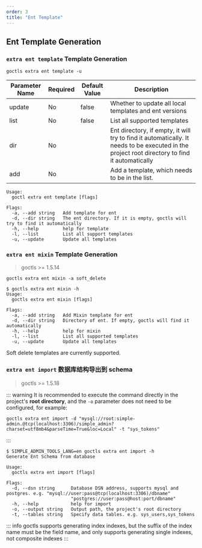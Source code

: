 ```yaml
---
order: 3
title: "Ent Template"
---
```


## Ent Template Generation

### `extra ent template` Template Generation

```shell
goctls extra ent template -u
```

| Parameter Name | Required | Default Value | Description                                                                                                                                   |
| -------------- | -------- | ------------- | --------------------------------------------------------------------------------------------------------------------------------------------- |
| update         | No       | false         | Whether to update all local templates and ent versions                                                                                        |
| list           | No       | false         | List all supported templates                                                                                                                  |
| dir            | No       |               | Ent directory, if empty, it will try to find it automatically. It needs to be executed in the project root directory to find it automatically |
| add            | No       |               | Add a template, which needs to be in the list.                                                                                                |

```shell
Usage:
  goctl extra ent template [flags]

Flags:
  -a, --add string   Add template for ent
  -d, --dir string   The ent directory. If it is empty, goctls will try to find it automatically
  -h, --help         help for template
  -l, --list         List all support templates
  -u, --update       Update all templates
```

### `extra ent mixin` Template Generation

> goctls >= 1.5.14

```shell
goctls extra ent mixin -a soft_delete
```

```shell
$ goctls extra ent mixin -h
Usage:
  goctls extra ent mixin [flags]

Flags:
  -a, --add string   Add Mixin template for ent
  -d, --dir string   Directory of ent. If empty, goctls will find it automatically
  -h, --help         help for mixin
  -l, --list         List all supported templates
  -u, --update       Update all templates
```

Soft delete templates are currently supported.

### `extra ent import` 数据库结构导出到 schema

> goctls >= 1.5.18

::: warning
It is recommended to execute the command directly in the project's **root directory**, and the `-o` parameter does not need to be configured, for example:

```shell
goctls extra ent import -d "mysql://root:simple-admin.@tcp(localhost:3306)/simple_admin?charset=utf8mb4&parseTime=True&loc=Local" -t "sys_tokens"
```

:::

```shell
$ SIMPLE_ADMIN_TOOLS_LANG=en goctls extra ent import -h
Generate Ent Schema from database

Usage:
  goctls extra ent import [flags]

Flags:
  -d, --dsn string      Database DSN address, supports mysql and postgres. e.g. "mysql://user:pass@tcp(localhost:3306)/dbname"
                        "postgres://user:pass@host:port/dbname"
  -h, --help            help for import
  -o, --output string   Output path, the project's root directory
  -t, --tables string   Specify data tables. e.g. sys_users,sys_tokens
```

::: info
goctls supports generating index indexes, but the suffix of the index name must be the field name, and only supports generating single indexes, not composite indexes
:::
